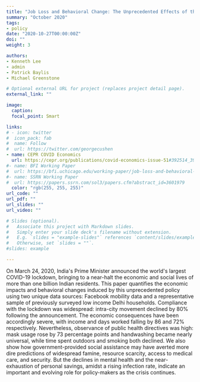 ```yaml
---
title: "Job Loss and Behavioral Change: The Unprecedented Effects of the India Lockdown in Delhi"
summary: "October 2020"
tags: 
- policy
date: "2020-10-27T00:00:00Z"
doi: ""
weight: 3

authors:
- Kenneth Lee
- admin
- Patrick Baylis
- Michael Greenstone

# Optional external URL for project (replaces project detail page).
external_link: ""

image:
  caption: 
  focal_point: Smart

links:
# - icon: twitter
#  icon_pack: fab
#  name: Follow
#  url: https://twitter.com/georgecushen
- name: CEPR COVID Economics
  url: https://cepr.org/publications/covid-economics-issue-51#392514_392927_390641
#- name: BFI Working Paper
#  url: https://bfi.uchicago.edu/working-paper/job-loss-and-behavioral-change-the-unprecedented-effects-of-the-india-lockdown-in-delhi/
#- name: SSRN Working Paper
#  url: https://papers.ssrn.com/sol3/papers.cfm?abstract_id=3601979
  color: "rgb(255, 255, 255)"
url_code: ""
url_pdf: ""
url_slides: ""
url_video: ""

# Slides (optional).
#   Associate this project with Markdown slides.
#   Simply enter your slide deck's filename without extension.
#   E.g. `slides = "example-slides"` references `content/slides/example-slides.md`.
#   Otherwise, set `slides = ""`.
#slides: example

---
```


On March 24, 2020, India's Prime Minister announced the world's largest COVID-19 lockdown, bringing to a near-halt the economic and social lives of more than one billion Indian residents. This paper quantifies the economic impacts and behavioral changes induced by this unprecedented policy using two unique data sources: Facebook mobility data and a representative sample of previously surveyed low income Delhi households. Compliance with the lockdown was widespread: intra-city movement declined by 80% following the announcement. The economic consequences have been accordingly severe, with income and days worked falling by 86 and 72% respectively. Nevertheless, observance of public health directives was high: mask usage rose by 73 percentage points and handwashing became nearly universal, while time spent outdoors and smoking both declined. We also show how government-provided social assistance may have averted more dire predictions of widespread famine, resource scarcity, access to medical care, and security. But the declines in mental health and the near-exhaustion of personal savings, amidst a rising infection rate, indicate an important and evolving role for policy-makers as the crisis continues. 
